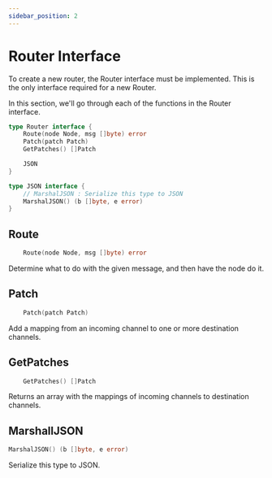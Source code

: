```yaml
---
sidebar_position: 2
---
```


# Router Interface

To create a new router, the Router interface must be implemented.  This is the only interface required for a new Router.

In this section, we'll go through each of the functions in the Router interface.

```go "
type Router interface {
	Route(node Node, msg []byte) error
	Patch(patch Patch)
	GetPatches() []Patch

	JSON
}

type JSON interface {
    // MarshalJSON : Serialize this type to JSON
    MarshalJSON() (b []byte, e error)
}
```

## Route
```go "
	Route(node Node, msg []byte) error
```

Determine what to do with the given message, and then have the node do it.
	

## Patch
```go "
    Patch(patch Patch)
```

Add a mapping from an incoming channel to one or more destination channels.

## GetPatches
```go "
	GetPatches() []Patch
```

Returns an array with the mappings of incoming channels to destination channels.

## MarshallJSON
```go
MarshalJSON() (b []byte, e error)
```

Serialize this type to JSON.